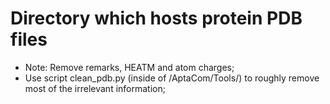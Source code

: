 # Directory which hosts protein PDB files
*   Note: Remove remarks, HEATM and atom charges;
*   Use script clean_pdb.py (inside of /AptaCom/Tools/) to roughly remove most of the irrelevant information;
